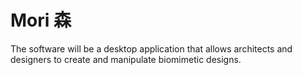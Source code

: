 # Mori 森
The software will be a desktop application that allows architects and designers to create and manipulate biomimetic designs.
